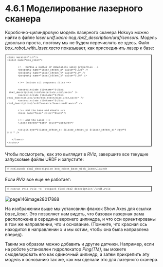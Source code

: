 # 4.6.1 Моделирование лазерного сканера

Коробочно-цилиндровую модель лазерного сканера Hokuyo можно найти в файле _laser.urdf.xacro_ под _rbx2\_description/urdf/sensors_. Модель довольно проста, поэтому мы не будем перечислять ее здесь. Файл _box\_robot\_with\_laser.xacro_ показывает, как присоединить лазер к базе:

![](../.gitbook/assets/image%20%2831%29.png)

Чтобы посмотреть, как это выглядит в _RViz_, завершите все текущие запусковые файлы URDF и запустите:

![](../.gitbook/assets/image%20%2892%29.jpeg)

Если _RViz_ все еще не работает:

![](../.gitbook/assets/image%20%2857%29.jpeg)

![page146image28017888](blob:https://app.gitbook.com/cead3a93-88f9-482f-a066-891cd759e487)

На изображении выше мы установили флажок Show Axes для ссылки _base\_laser_. Это позволяет нам видеть, что базовая лазерная рама расположена в середине верхнего цилиндра, и что оси ориентированы в том же направлении, что и основание. \(Помните, что красная ось находится в направлении _x_ и мы хотим, чтобы она была направлена вперед\).

Таким же образом можно добавить и другие датчики. Например, если на роботе установлен гидролокатор _Ping\(TM\)_, вы можете смоделировать его как одиночный цилиндр, а затем прикрепить эту модель к основанию так же, как мы сделали это для лазерного сканера.









